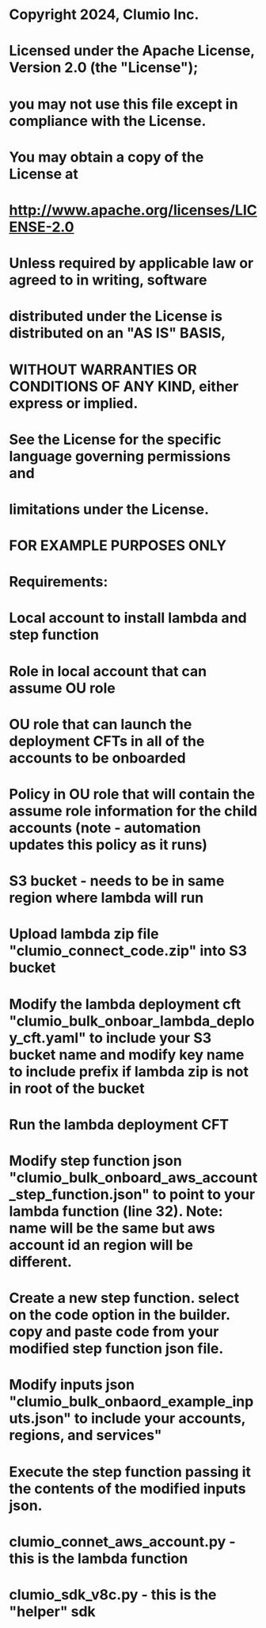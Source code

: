 # Copyright 2024, Clumio Inc.

# Licensed under the Apache License, Version 2.0 (the "License");
# you may not use this file except in compliance with the License.
# You may obtain a copy of the License at

#    http://www.apache.org/licenses/LICENSE-2.0

# Unless required by applicable law or agreed to in writing, software
# distributed under the License is distributed on an "AS IS" BASIS,
# WITHOUT WARRANTIES OR CONDITIONS OF ANY KIND, either express or implied.
# See the License for the specific language governing permissions and
# limitations under the License.

# FOR EXAMPLE PURPOSES ONLY

#
# Requirements: 
#  Local account to install lambda and step function
#  Role in local account that can assume OU role
#  OU role that can launch the deployment CFTs in all of the accounts to be onboarded
#  Policy in OU role that will contain the assume role information for the child accounts (note - automation updates this policy as it runs)
#  S3 bucket - needs to be in same region where lambda will run
#
# Upload lambda zip file "clumio_connect_code.zip" into S3 bucket
# Modify the lambda deployment cft "clumio_bulk_onboar_lambda_deploy_cft.yaml" to include your S3 bucket name and modify key name to include prefix if lambda zip is not in root of the bucket
# Run the lambda deployment CFT
# Modify step function json "clumio_bulk_onboard_aws_account_step_function.json" to point to your lambda function (line 32).  Note:  name will be the same but aws account id an region will be different.
# Create a new step function.  select on the code option in the builder.  copy and paste code from your modified step function json file.
#
# Modify inputs json "clumio_bulk_onbaord_example_inputs.json" to include your accounts, regions, and services"
# Execute the step function passing it the contents of the modified inputs json.

# clumio_connet_aws_account.py - this is the lambda function
# clumio_sdk_v8c.py - this is the "helper" sdk
